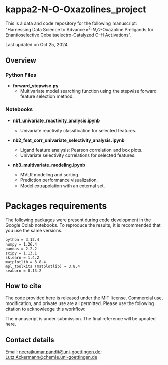 # kappa2-N-O-Oxazolines_project
This is a data and code repository for the following manuscript:<br>
"Harnessing Data Science to Advance <i>κ</i><sup>2</sup>-<i>N</i>,<i>O</i>-Oxazoline Preligands for Enantioselective Cobaltaelectro-Catalyzed C–H Activations".


Last updated on Oct 25, 2024

## Overview

### Python Files
- **forward_stepwise.py**  
  - Multivariate model searching function using the stepwise forward feature selection method.

### Notebooks
- **nb1_univariate_reactivity_analysis.ipynb**  
  - Univariate reactivity classification for selected features.

- **nb2_feat_corr_univariate_selectivity_analysis.ipynb**  
  - Ligand feature analysis: Pearson correlation and box plots.  
  - Univariate selectivity correlations for selected features.

- **nb3_multivariate_modeling.ipynb**  
  - MVLR modeling and sorting.  
  - Prediction performance visualization.  
  - Model extrapolation with an external set.

 
# Packages requirements
The following packages were present during code development in the Google Colab notebooks. To reproduce the results, it is recommended that you use the same versions.
```
python = 3.12.4
numpy = 1.26.4  
pandas = 2.2.2 
scipy = 1.13.1 
sklearn = 1.4.2
matplotlib = 3.8.4
mpl_toolkits (matplotlib) = 3.8.4
seaborn = 0.13.2   
```

## How to cite
The code provided here is released under the MIT license. Commercial use, modification, and private use are all permitted. Please use the following citation to acknowledge this workflow:

The manuscript is under submission. The final reference will be updated here.

## Contact details
Email: neerajkumar.pandit@uni-goettingen.de; Lutz.Ackermann@chemie.uni-goettingen.de

